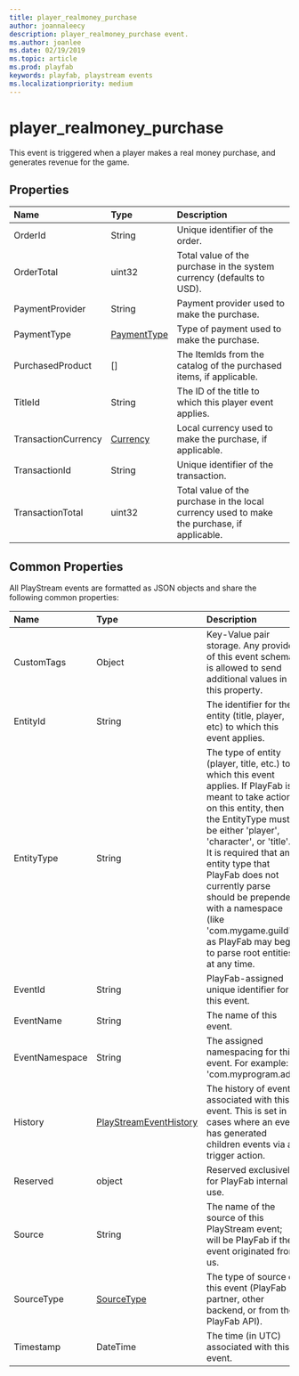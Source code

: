 ```yaml
---
title: player_realmoney_purchase
author: joannaleecy
description: player_realmoney_purchase event.
ms.author: joanlee
ms.date: 02/19/2019
ms.topic: article
ms.prod: playfab
keywords: playfab, playstream events
ms.localizationpriority: medium
---
```


# player_realmoney_purchase

This event is triggered when a player makes a real money purchase, and generates revenue for the game.

## Properties

|Name|Type|Description|
| :--------------------|:-------------------|:----------------------|
|OrderId|String|Unique identifier of the order.|
|OrderTotal|uint32|Total value of the purchase in the system currency (defaults to USD).|
|PaymentProvider|String|Payment provider used to make the purchase.|
|PaymentType|[PaymentType](data-types/paymenttype.md)|Type of payment used to make the purchase.|
|PurchasedProduct|[]|The ItemIds from the catalog of the purchased items, if applicable.|
|TitleId|String|The ID of the title to which this player event applies.|
|TransactionCurrency|[Currency](data-types/currency.md)|Local currency used to make the purchase, if applicable.|
|TransactionId|String|Unique identifier of the transaction.|
|TransactionTotal|uint32|Total value of the purchase in the local currency used to make the purchase, if applicable.|

## Common Properties

All PlayStream events are formatted as JSON objects and share the following common properties:

|Name|Type|Description|
| :--------------------|:-------------------|:----------------------|
|CustomTags|Object|Key-Value pair storage. Any provider of this event schema is allowed to send additional values in this property.|
|EntityId|String|The identifier for the entity (title, player, etc) to which this event applies.|
|EntityType|String|The type of entity (player, title, etc.) to which this event applies. If PlayFab is meant to take action on this entity, then the EntityType must be either 'player', 'character', or 'title'. It is required that any entity type that PlayFab does not currently parse should be prepended with a namespace (like 'com.mygame.guild') as PlayFab may begin to parse root entities at any time.|
|EventId|String|PlayFab-assigned unique identifier for this event.|
|EventName|String|The name of this event.|
|EventNamespace|String|The assigned namespacing for this event. For example: 'com.myprogram.ads'|
|History|[PlayStreamEventHistory](data-types/playstreameventhistory.md)|The history of events associated with this event. This is set in cases where an event has generated children events via a trigger action.|
|Reserved|object|Reserved exclusively for PlayFab internal use.|
|Source|String|The name of the source of this PlayStream event; will be PlayFab if the event originated from us.|
|SourceType|[SourceType](data-types/sourcetype.md)|The type of source of this event (PlayFab partner, other backend, or from the PlayFab API).|
|Timestamp|DateTime|The time (in UTC) associated with this event.|